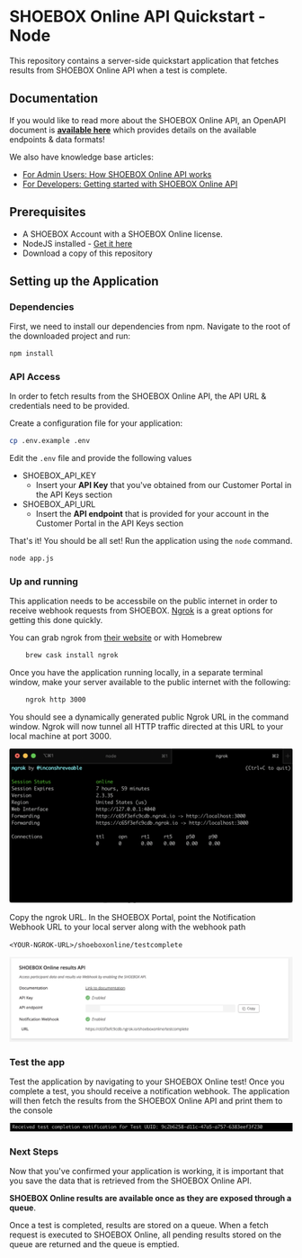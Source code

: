 

SHOEBOX Online API Quickstart - Node
===
This repository contains a server-side quickstart application that fetches results from SHOEBOX Online API when a test is complete. 

## Documentation
If you would like to read more about the SHOEBOX Online API, an OpenAPI document is [**available here**](https://editor.swagger.io/?url=https://shoeboxonline.com/us-east-1/customer_api_v1.yaml) which provides details on the available endpoints & data formats! 

We also have knowledge base articles:
* [For Admin Users: How SHOEBOX Online API works](https://help.shoebox.md/Content/SBO/Automated_Data_Transfer__API_Integration_/For_Admin_Users.htm?tocpath=SHOEBOX%C2%AE%20Online%7CAutomated%20Data%20Transfer%20with%20the%20SHOEBOX%20Online%20API%7C_____1)
* [For Developers: Getting started with SHOEBOX Online API](https://help.shoebox.md/Content/SBO/Automated_Data_Transfer__API_Integration_/For_Developers.htm?tocpath=SHOEBOX%C2%AE%20Online%7CAutomated%20Data%20Transfer%20with%20the%20SHOEBOX%20Online%20API%7C_____2)

Prerequisites
---

* A SHOEBOX Account with a SHOEBOX Online license. 
* NodeJS installed - [Get it here](https://nodejs.org/en/download/)
* Download a copy of this repository

## Setting up the Application

### Dependencies
First, we need to install our dependencies from npm. Navigate to the root of the downloaded project and run:

```bash
npm install
```
### API Access
In order to fetch results from the SHOEBOX Online API, the API URL & credentials need to be provided.

Create a configuration file for your application:
```bash
cp .env.example .env
```

Edit the `.env` file and provide the following values

* SHOEBOX_API_KEY
	* Insert your **API Key** that you've obtained from our Customer Portal in the API Keys section
* SHOEBOX_API_URL
	* Insert the **API endpoint** that is provided for your account in the Customer Portal in the API Keys section

That's it! You should be all set! Run the application using the `node` command.

```bash
node app.js
```


### Up and running

This application needs to be accessbile on the public internet in order to receive webhook requests from SHOEBOX. [Ngrok](https://ngrok.com/) is a great options for getting this done quickly.

You can grab ngrok from [their website](https://ngrok.com/) or with Homebrew

```bash
	brew cask install ngrok
```

Once you have the application running locally, in a separate terminal window, make your server available to the public internet with the following:

```bash
    ngrok http 3000
```

You should see a dynamically generated public Ngrok URL in the command window. Ngrok will now tunnel all HTTP traffic directed at this URL to your local machine at port 3000.

![ngrok](images/ngrok.png)

Copy the ngrok URL. In the SHOEBOX Portal, point the Notification Webhook URL to your local server along with the webhook path

`<YOUR-NGROK-URL>/shoeboxonline/testcomplete`

![portal configuration](images/sboconfigngrok.png)

### Test the app

Test the application by navigating to your SHOEBOX Online test! Once you complete a test, you should receive a notification webhook. The application will then fetch the results from the SHOEBOX Online API and print them to the console

![notification received](images/notification.png)

### Next Steps
Now that you've confirmed your application is working, it is important that you save the data that is retrieved from the SHOEBOX Online API.

**SHOEBOX Online results are available once as they are exposed through a queue**. 

Once a test is completed, results are stored on a queue. When a fetch request is executed to SHOEBOX Online, all pending results stored on the queue are returned and the queue is emptied.
